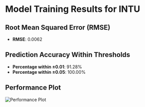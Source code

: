 # Model Training Results for INTU

## Root Mean Squared Error (RMSE)
- **RMSE**: 0.0062

## Prediction Accuracy Within Thresholds
- **Percentage within ±0.01**: 91.28%
- **Percentage within ±0.05**: 100.00%

## Performance Plot
![Performance Plot](../imgs/INTU.png)
